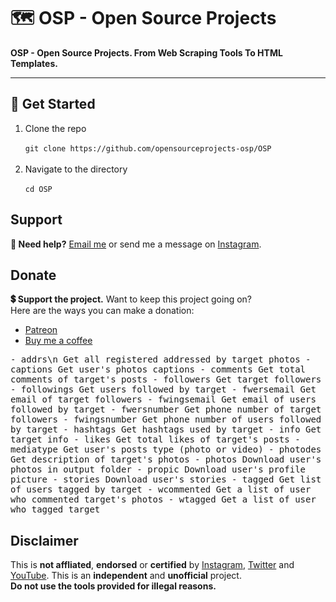 # 🗺 OSP - Open Source Projects
<b>OSP - Open Source Projects. From Web Scraping Tools To HTML Templates.</b><br>


<hr>

<h2>🚀 Get Started</h2>
<ol>
  <li>Clone the repo</li><br>
  <code>git clone https://github.com/opensourceprojects-osp/OSP</code><br><br>
  <li>Navigate to the directory</li><br>
  <code>cd OSP</code>
</ol>

<h2>Support</h2>
<p><b>🙌 Need help?</b> <a href="">Email me</a> or send me a message on <a href="">Instagram</a>.</p>

<h2>Donate</h2>
<p><b>💲 Support the project.</b> Want to keep this project going on?<br>
Here are the ways you can make a donation:
<ul>
  <li><a href="">Patreon</a></li>
  <li><a href="">Buy me a coffee</a></li>
</ul>
</p>

<tt>
- addrs\n           Get all registered addressed by target photos
- captions        Get user's photos captions
- comments        Get total comments of target's posts
- followers       Get target followers
- followings      Get users followed by target
- fwersemail      Get email of target followers
- fwingsemail     Get email of users followed by target
- fwersnumber     Get phone number of target followers
- fwingsnumber    Get phone number of users followed by target
- hashtags        Get hashtags used by target
- info            Get target info
- likes           Get total likes of target's posts
- mediatype       Get user's posts type (photo or video)
- photodes        Get description of target's photos
- photos          Download user's photos in output folder
- propic          Download user's profile picture
- stories         Download user's stories  
- tagged          Get list of users tagged by target
- wcommented      Get a list of user who commented target's photos
- wtagged         Get a list of user who tagged target

</tt>

<h2>Disclaimer</h2>
<p>This is <b>not affliated</b>, <b>endorsed</b> or <b>certified</b> by <a href="https://www.instagram.com">Instagram</a>, <a href="https://www.twitter.com">Twitter</a> and <a href="https://www.youtube.com">YouTube</a>. This is an <b>independent</b> and <b>unofficial</b> project.<br><b>Do not use the tools provided for illegal reasons.</b></p>
